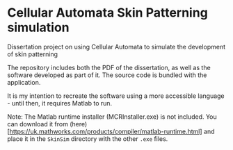 # Cellular Automata Skin Patterning simulation
Dissertation project on using Cellular Automata to simulate the development of skin patterning

The repository includes both the PDF of the dissertation, as well as the software developed as part of it. The source code is bundled with the application.

It is my intention to recreate the software using a more accessible language - until then, it requires Matlab to run.

Note: The Matlab runtime installer (MCRInstaller.exe) is not included. You can download it from (here)[https://uk.mathworks.com/products/compiler/matlab-runtime.html] and place it in the `SkinSim` directory with the other `.exe` files.
